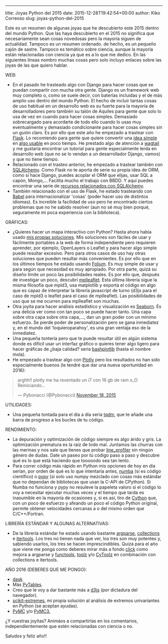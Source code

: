 ---
title: Joyas Python del 2015
date: 2015-12-28T19:42:54+00:00
author: Kiko Correoso
slug: joyas-python-del-2015

Este es un resumen de algunas joyas que he descubierto este 2015 dentro del mundo Python. Que las haya descubierto en el 2015 no significa que necesariamente sean cosas novedosas pero la mayoría siguen de actualidad. Tampoco es un resumen ordenado. de hecho, es un pequeño cajón de sastre. Tampoco es temático sobre ciencia, aunque la mayoría están relacionadas con ciencia ya que es a lo que me dedico. En las siguientes líneas nombro muchas cosas pero solo incluyo enlaces sobre las joyas de las que quiero hablar.

WEB:

  * En el pasado he trasteado algo con Django para hacer cosas que se puedan compartir con mucha otra gente. Django es un framework web muy completo o, como se suele decir, con baterías incluidas y el de más amplio uso dentro del mundo Python. El hecho de incluir tantas cosas de uso habitual en un desarrollo web es su fuerte para la mayoría de desarrolladores pero también su talón de Aquiles para gente que solo lo usa de vez en cuando para hacer cosas simples. Demasiado sobrecargado para acordarte de todo ello cuando lo usas muy eventualmente y demasiado condicionante para hacer cosas simples sin un guión claro. Es por ello que este año he empezado a trastear con [Flask](http://flask.pocoo.org/). Lo recomiendo para gente que quiere convertir una [idea simple](http://pybonacci.org/2015/12/01/aprende-historia-gracias-a-geocodificacion-inversa-mapping-y-wikipedia/) en [algo usable](http://map2wiki.runbear.webfactional.com/) en poco tiempo. He prestado algo de atención a [wagtail](https://wagtail.io/) y me gustaría encontrar un tutorial para gente especialmente lerda en desarrollo web (que no se lo vendan a un desarrollador Django, vamos) y que no tiene tiempo.
  * Relacionado con el trasteo anterior, he empezado a trastear también con [SQLAlchemy](http://www.sqlalchemy.org/). Como Flask no te aporta de serie su propia idea de ORM, como sí hace Django, puedes acoplar el ORM que elijas, usar SQL a capón, Mongo,... Facilita mucho el trabajo con BBDD. Y aquí puedes encontrar una serie de [recursos relacionados con SQLAlchemy](https://github.com/dahlia/awesome-sqlalchemy).
  * También relacionado con el uso de Flask, he estado trasteando con [Babel](http://babel.pocoo.org/) para internacionalizar 'cosas' (poder hacer uso de distintos idiomas). Es increible la facilidad de uso pero he encontrado ciertos problemas que no he sabido resolver (aun no sé muy bien porqué, seguramente mi poca experiencia con la biblioteca).

GRÁFICAS:

  * ¿Quieres hacer un mapa interactivo con Python? Hasta ahora había usado [mis propias soluciones](http://nbviewer.jupyter.org/github/kikocorreoso/brythonmagic/blob/master/notebooks/OpenLayers%20%28python%29%20tutorial.ipynb). Mis soluciones son fáciles de usar y fácilmente portables a la web de forma independiente pero requieren aprender, por ejemplo, OpenLayers o Leaflet y para hacer algo simple puede resultar excesivo. Pero para otros casos de uso hay otras soluciones que pueden resultar más convenientes. Es por ello que en los últimos tiempos he estado usando [Folium](https://github.com/python-visualization/folium). Es muy simple de usar y para según que necesidad es muy apropiado. Por otra parte, quizá su diseño limite un poco las posibilidades reales. Es por ello que, después de investigar un poco, descubrí [mplleaflet](https://github.com/jwass/mplleaflet). Esta última librería sigue la misma filosofía que mpld3, usa matplotlib y exporta el código en algo que es capaz de interpretar la librería javascript de turno (d3js para el caso de mpld3 o leaflet para el caso de mplleaflet). Las posibilidades de uso que se me ocurren para mplleaflet son muchas.
  * Otra joyita para hacer análisis estadístico y visualización es [Seaborn](http://stanford.edu/~mwaskom/software/seaborn/). Es una delicia ver como con tan poco se puede hacer tanto. Una capa sobre otra capa sobre otra capa,..., dan un gran poder con un mínimo esfuerzo. Se pierde poder de personalización pero se gana inmediatez y, en el mundo del 'loquieroparahoy', es una gran ventaja eso de la inmediatez.
  * Una pequeña tontería pero que te puede resultar útil en algún sistema donde es difícil usar un interfaz gráfico o quieres tener algo ligero para hacer gráficas de ¿baja calidad? sería [bashplotlib](https://github.com/glamp/bashplotlib) (hasta el nombre mola).
  * He empezado a trastear algo con [Plotly](https://plot.ly/python/) pero los resultados no han sido especialmente buenos (le tendré que dar una nueva oportunidad en 2016):

<blockquote class="twitter-tweet" width="550">
  <p lang="es" dir="ltr">
    arghh!! plotly me ha reventado un i7 con 16 gb de ram o_O Reiniciando...
  </p>
  
  <p>
    &mdash; Pybonacci (@Pybonacci) <a href="https://twitter.com/Pybonacci/status/667067498454458368">November 18, 2015</a>
  </p>
</blockquote>



UTILIDADES:

  * Una pequeña tontada para el día a día sería [tqdm](https://github.com/tqdm/tqdm), que te añade una barra de progreso a los bucles de tu código.

RENDIMIENTO:

  * La depuración y optimización de código siempre es algo árido y gris. La optimización prematura es la raiz de todo mal. Juntamos las churras con las merinas y nos sale que tienes que probar [line_profiler](https://github.com/rkern/line_profiler) sin ningún género de dudas. Date un paseo por tú código paso a paso y descubre qué es lo que está haciendo que tooooodo sea tan lento.
  * Para correr código más rápido en Python mis opciones de hoy en día serían, por orden de qué es lo que intentaría antes, [numba](http://numba.pydata.org/) (si es código científico) o [pypy](http://pypy.org/) (si solo uso numpy mezclado con cosas más estándar que no dependan de bibliotecas que usan la C-API de CPython). Si Numba no funciona y pypy no resuleve la papeleta valoro si el código lo voy a necesitar ejecutar muchas veces y el tiempo que tarda es inasumible en la mayoría de ocasiones y, si es así, tiro de [Cython](http://cython.org/) que, con un poco de esfuerzo y afeando un poco el código Python original, permite obtener velocidades cercanas a o del mismo orden que C/C++/Fortran.

LIBRERÍA ESTÁNDAR Y ALGUNAS ALTERNATIVAS:

  * De la librería estándar he estado usando bastante [argparse](https://docs.python.org/dev/library/argparse.html), [collections](https://docs.python.org/dev/library/collections.html) e [itertools](https://docs.python.org/dev/library/itertools.html). Los tres no tienen nada que ver, los tres son muy potentes y, sabiendo usarlos, los tres se hacen imprescindibles. Quizá para el año que viene me ponga como deberes mirar más a fondo [click](http://click.pocoo.org/dev/) como mejora a argparse y [functools](https://docs.python.org/3.6/library/functools.html), [toolz](https://github.com/pytoolz/toolz) y/o [CyToolz](https://github.com/pytoolz/cytoolz/) en combinación con collections e itertools.

AÑO 2016 (DEBERES QUE ME PONGO):

  * [dask](https://github.com/blaze/dask)
  * Más [PyTables](https://github.com/PyTables/PyTables).
  * Creo que le voy a dar bastante más a [d3js](http://d3js.org/) (por dictadura del navegador).
  * [scikit-extremes](https://github.com/kikocorreoso/scikit-extremes), mi propia solución al análisis de extremos univariantes en Python (se aceptan ayudas).
  * [PyMC](https://github.com/pymc-devs/pymc) y/o [PyMC3.](https://github.com/pymc-devs/pymc3)

¿Y vuestras joyitas? Animáos a compartirlas en los comentarios, independientemente que estén relacionadas con ciencia o no.

Saludos y feliz año!!